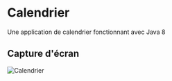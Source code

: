 # Calendrier
Une application de calendrier fonctionnant avec Java 8

## Capture d'écran
![Calendrier](https://db3pap002files.storage.live.com/y4mIBbfLPSe_sfLKhFhDCtxot3KnJxQAUb0vjF6WSCD4G2ItMiRSMG-qufOS2lOEb7p-3UJoeoMqbO0RJYPYTbqNnyCvcejF60mSG9_2a63Y8vkBPyWFKSCQi_VdI4tCU8sTsGUtV5T1Xh_dxH0EWgh_ucNL8dn_7StImGLPMeQ_WoRwrHfVL0fuJtVahrZ3Cz90kXaW2rCWSA87cJ0jAlp4x83-9lerOloLBtjPNodJx8?encodeFailures=1&width=636&height=393 "Calendrier")

